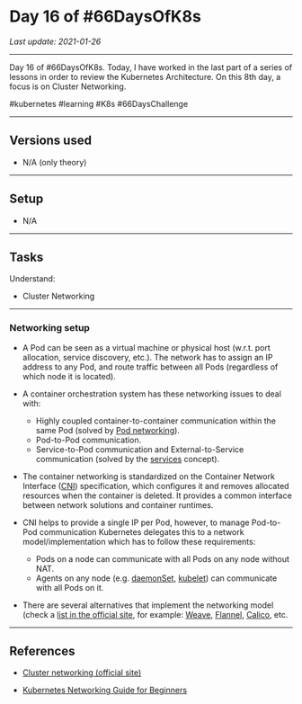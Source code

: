 # Day 16 of #66DaysOfK8s

_Last update: 2021-01-26_

---

Day 16 of #66DaysOfK8s. Today, I have worked in the last part of a series of lessons in order to review the Kubernetes Architecture.
On this 8th day, a focus is on Cluster Networking.

#kubernetes #learning #K8s #66DaysChallenge

---

## Versions used

* N/A (only theory)

---

## Setup

* N/A

---

## Tasks

Understand:

* Cluster Networking

---

### Networking setup

* A Pod can be seen as a virtual machine or physical host (w.r.t. port allocation, service discovery, etc.). The network has to assign an IP address to any Pod, and route traffic between all Pods (regardless of which node it is located).

* A container orchestration system has these networking issues to deal with:
  * Highly coupled container-to-container communication within the same Pod (solved by [Pod networking](https://github.com/jp-chl/66DaysOfK8s/tree/master/challenge/week03/day15)).
  * Pod-to-Pod communication.
  * Service-to-Pod communication and External-to-Service communication (solved by the [services](https://kubernetes.io/docs/concepts/services-networking/service/) concept).

* The container networking is standardized on the Container Network Interface ([CNI](https://github.com/containernetworking/cni)) specification, which configures it and removes allocated resources when the container is deleted. It provides a common interface between network solutions and container runtimes.

* CNI helps to provide a single IP per Pod, however, to manage Pod-to-Pod communication Kubernetes delegates this to a network model/implementation which has to follow these requirements:
  * Pods on a node can communicate with all Pods on any node without NAT.
  * Agents on any node (e.g. [daemonSet](https://kubernetes.io/docs/concepts/workloads/controllers/daemonset/), [kubelet](https://github.com/jp-chl/66DaysOfK8s/tree/master/challenge/week02/day10)) can communicate with all Pods on it.

* There are several alternatives that implement the networking model (check a [list in the official site](https://kubernetes.io/docs/concepts/cluster-administration/networking/), for example:  [Weave](https://www.weave.works/products/weave-net/), [Flannel](https://github.com/coreos/flannel#flannel), [Calico](https://docs.projectcalico.org/), etc.

---

## References

* [Cluster networking (official site)](https://kubernetes.io/docs/concepts/cluster-administration/networking/)

* [Kubernetes Networking Guide for Beginners](https://matthewpalmer.net/kubernetes-app-developer/articles/kubernetes-networking-guide-beginners.html)